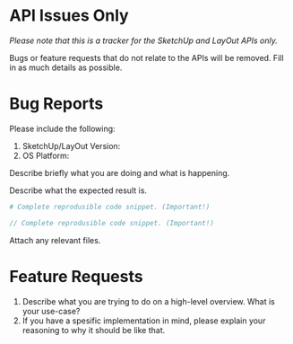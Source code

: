 # API Issues Only

*Please note that this is a tracker for the SketchUp and LayOut APIs only.*

Bugs or feature requests that do not relate to the APIs will be removed. Fill in as much details as possible.

# Bug Reports

Please include the following:

1. SketchUp/LayOut Version:
2. OS Platform:

Describe briefly what you are doing and what is happening.

Describe what the expected result is.

```ruby
# Complete reprodusible code snippet. (Important!)
```

```c
// Complete reprodusible code snippet. (Important!)
```

Attach any relevant files.

# Feature Requests

1. Describe what you are trying to do on a high-level overview. What is your use-case?
2. If you have a spesific implementation in mind, please explain your reasoning to why it should be like that.
